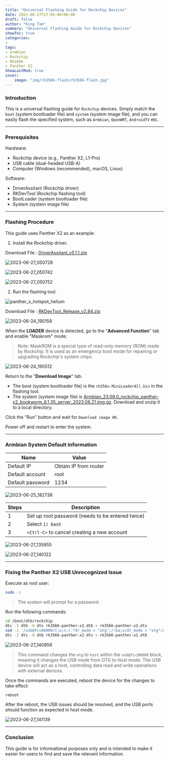 ```yaml
---
title: "Universal Flashing Guide for Rockchip Devices"
date: 2023-06-27T17:05:06+08:00
draft: false
author: "King Tam"
summary: "Universal Flashing Guide for Rockchip Devices" 
showToc: true
categories:
- 
tags:
- armbian
- Rockchip
- RK3566
- Panther X2
ShowLastMod: true
cover:
    image: "img/rk3566-flash/rk3566-flash.jpg"
---
```




### Introduction

This is a universal flashing guide for `Rockchip` devices. Simply match the `boot` (system bootloader file) and `system` (system image file), and you can easily flash the specified system, such as `Armbian`, `OpenWRT`, `AndroidTV` etc.

---

### Prerequisites

Hardware:

- Rockchip device (e.g., Panther X2, L1-Pro)
- USB cable (dual-headed USB-A)
- Computer (Windows (recommended), macOS, Linux)

Software:

- DriverAssitant (Rockchip driver)
- RKDevTool (Rockchip flashing tool)
- BootLoader (system bootloader file)
- System (system image file)

---

### Flashing Procedure

This guide uses Panther X2 as an example:

1. Install the Rockchip driver.

Download File : [DriverAssitant_v5.1.1.zip](https://download.t-firefly.com/product/Board/RK356X/Tool/Window/DriverAssitant/DriverAssitant_v5.1.1.zip)


![2023-06-27_050728](/img/rk3566-flash/2023-06-27_050728.png)

![2023-06-27_050742](/img/rk3566-flash/2023-06-27_050742.png)

![2023-06-27_050752](/img/rk3566-flash/2023-06-27_050752.png)

2. Run the flashing tool.

![panther_x_hotspot_helium](/img/rk3566-flash/panther_x_hotspot_helium.jpg)

Download File : [RKDevTool_Release_v2.84.zip](https://download.t-firefly.com/product/Board/RK356X/Tool/Window/AndroidTool/RKDevTool_Release_v2.84.zip)


![2023-06-24_190159](/img/rk3566-flash/2023-06-24_190159.png)

When the **LOADER** device is detected, go to the "**Advanced Function**" tab and enable "Maskrom" mode.

> Note: MaskROM is a special type of read-only memory (ROM) made by Rockchip. It is used as an emergency boot mode for repairing or upgrading Rockchip's system chips.

![2023-06-24_190512](/img/rk3566-flash/2023-06-24_190512.png)

Return to the "**Download Image**" tab.

- The boot (system bootloader file) is the `rk356x-MiniLoaderAll.bin` in the flashing tool.
- The system (system image file) is [Armbian_23.08.0_rockchip_panther-x2_bookworm_6.1.35_server_2023.06.21.img.gz](https://github.com/ophub/amlogic-s9xxx-armbian/releases/download/Armbian_bookworm_save_2023.06/Armbian_23.08.0_rockchip_panther-x2_bookworm_6.1.35_server_2023.06.21.img.gz). Download and unzip it to a local directory.

Click the "Run" button and wait for `Download image OK`.

Power off and restart to enter the system.

---



### Armbian System Default Information

| Name             | Value                 |
| ---------------- | --------------------- |
| Default IP       | Obtain IP from router |
| Default account  | root                  |
| Default password | 1234                  |

 ![2023-06-25_182738](/img/rk3566-flash/2023-06-25_182738.png)

| Steps | Description                                      |
| ----- | ------------------------------------------------ |
| 1     | Set up root password (needs to be entered twice) |
| 2     | Select `1) bash`                                 |
| 3     | `<Ctrl-C>` to cancel creating a new account      |

![2023-06-27_135955](/img/rk3566-flash/2023-06-27_135955.png)

![2023-06-27_140122](/img/rk3566-flash/2023-06-27_140122.png)

---

### Fixing the Panther X2 USB Unrecognized Issue

Execute as root user:

~~~bash
sudo -i
~~~

> The system will prompt for a password.

Run the following commands:

~~~bash
cd /boot/dtb/rockchip
dtc -I dtb -O dts rk3566-panther-x2.dtb > rk3566-panther-x2.dts
sed -i '/usb@fcc00000/{:a;n;/.*dr_mode = "otg";/!ba;s/dr_mode = "otg"/dr_mode = "host"/}' rk3566-panther-x2.dts
dtc -I dts -O dtb rk3566-panther-x2.dts > rk3566-panther-x2.dtb
~~~

![2023-06-27_140859](/img/rk3566-flash/2023-06-27_140859.png)

> This command changes the `otg` to `host` within the `usb@fcc00000` block, meaning it changes the USB mode from OTG to Host mode. The USB device will act as a host, controlling data read and write operations with external devices.

Once the commands are executed, reboot the device for the changes to take effect:

~~~bash
reboot
~~~

After the reboot, the USB issues should be resolved, and the USB ports should function as expected in host mode.

![2023-06-27_141139](/img/rk3566-flash/2023-06-27_141139.png)

---

### Conclusion

This guide is for informational purposes only and is intended to make it easier for users to find and save the relevant information. 

